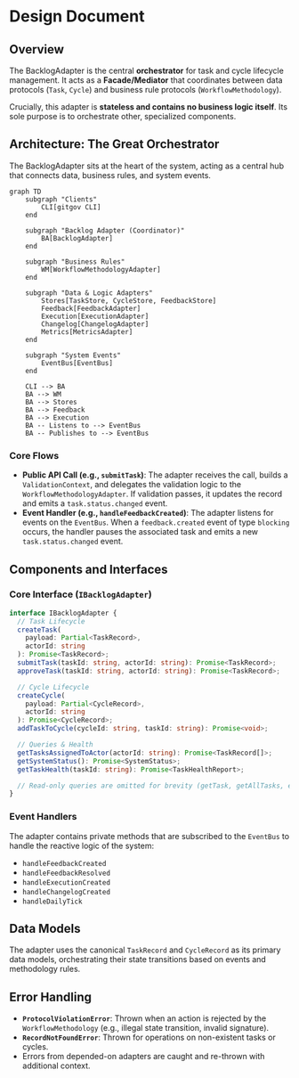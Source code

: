 # Design Document

## Overview

The BacklogAdapter is the central **orchestrator** for task and cycle lifecycle management. It acts as a **Facade/Mediator** that coordinates between data protocols (`Task`, `Cycle`) and business rule protocols (`WorkflowMethodology`).

Crucially, this adapter is **stateless and contains no business logic itself**. Its sole purpose is to orchestrate other, specialized components.

## Architecture: The Great Orchestrator

The BacklogAdapter sits at the heart of the system, acting as a central hub that connects data, business rules, and system events.

```mermaid
graph TD
    subgraph "Clients"
        CLI[gitgov CLI]
    end

    subgraph "Backlog Adapter (Coordinator)"
        BA[BacklogAdapter]
    end

    subgraph "Business Rules"
        WM[WorkflowMethodologyAdapter]
    end

    subgraph "Data & Logic Adapters"
        Stores[TaskStore, CycleStore, FeedbackStore]
        Feedback[FeedbackAdapter]
        Execution[ExecutionAdapter]
        Changelog[ChangelogAdapter]
        Metrics[MetricsAdapter]
    end

    subgraph "System Events"
        EventBus[EventBus]
    end

    CLI --> BA
    BA --> WM
    BA --> Stores
    BA --> Feedback
    BA --> Execution
    BA -- Listens to --> EventBus
    BA -- Publishes to --> EventBus
```

### Core Flows

- **Public API Call (e.g., `submitTask`)**: The adapter receives the call, builds a `ValidationContext`, and delegates the validation logic to the `WorkflowMethodologyAdapter`. If validation passes, it updates the record and emits a `task.status.changed` event.
- **Event Handler (e.g., `handleFeedbackCreated`)**: The adapter listens for events on the `EventBus`. When a `feedback.created` event of type `blocking` occurs, the handler pauses the associated task and emits a new `task.status.changed` event.

## Components and Interfaces

### Core Interface (`IBacklogAdapter`)

```typescript
interface IBacklogAdapter {
  // Task Lifecycle
  createTask(
    payload: Partial<TaskRecord>,
    actorId: string
  ): Promise<TaskRecord>;
  submitTask(taskId: string, actorId: string): Promise<TaskRecord>;
  approveTask(taskId: string, actorId: string): Promise<TaskRecord>;

  // Cycle Lifecycle
  createCycle(
    payload: Partial<CycleRecord>,
    actorId: string
  ): Promise<CycleRecord>;
  addTaskToCycle(cycleId: string, taskId: string): Promise<void>;

  // Queries & Health
  getTasksAssignedToActor(actorId: string): Promise<TaskRecord[]>;
  getSystemStatus(): Promise<SystemStatus>;
  getTaskHealth(taskId: string): Promise<TaskHealthReport>;

  // Read-only queries are omitted for brevity (getTask, getAllTasks, etc.)
}
```

### Event Handlers

The adapter contains private methods that are subscribed to the `EventBus` to handle the reactive logic of the system:

- `handleFeedbackCreated`
- `handleFeedbackResolved`
- `handleExecutionCreated`
- `handleChangelogCreated`
- `handleDailyTick`

## Data Models

The adapter uses the canonical `TaskRecord` and `CycleRecord` as its primary data models, orchestrating their state transitions based on events and methodology rules.

## Error Handling

- **`ProtocolViolationError`**: Thrown when an action is rejected by the `WorkflowMethodology` (e.g., illegal state transition, invalid signature).
- **`RecordNotFoundError`**: Thrown for operations on non-existent tasks or cycles.
- Errors from depended-on adapters are caught and re-thrown with additional context.
